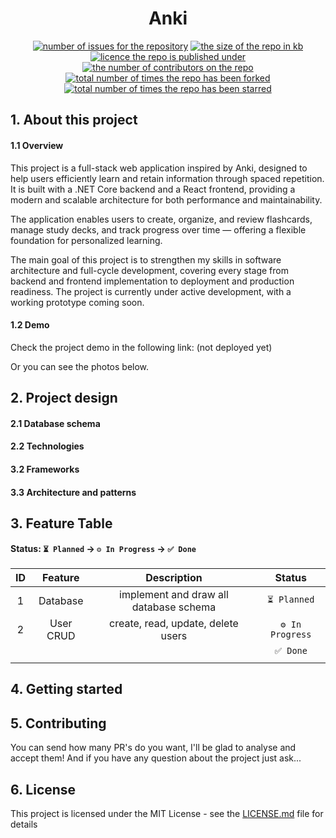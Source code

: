 <h1 align="center">
Anki</h1>
<p align="center">
  <a href="https://github.com/marcuscfarias/anki/issues"><img alt="number of issues for the repository" src="https://img.shields.io/github/issues/marcuscfarias/anki?color=red&label=Issues&style=for-the-badge" target="_blank" /></a>
  <a href="https://github.com/marcuscfarias/anki"><img alt="the size of the repo in kb" src="https://img.shields.io/github/repo-size/marcuscfarias/anki?color=orange&label=Repo-Size&style=for-the-badge" target="_blank" /></a>
  <a href="https://opensource.org/licenses/MIT"><img alt="licence the repo is published under" src="https://img.shields.io/badge/License-MIT-yellow?style=for-the-badge" target="_blank" /></a>
 <a href="https://github.com/marcuscfarias/anki/graphs/contributors"><img alt="the number of contributors on the repo" src="https://img.shields.io/github/contributors/marcuscfarias/anki?color=brightgreen&label=Contributors&style=for-the-badge" target="_blank" /></a>
  <a href="https://github.com/marcuscfarias/anki/network/members"><img alt="total number of times the repo has been forked" src="https://img.shields.io/github/forks/marcuscfarias/anki?color=blue&label=Forks&style=for-the-badge" target="_blank" /></a>
  <a href="https://github.com/marcuscfarias/anki/stargazers"><img alt="total number of times the repo has been starred" src="https://img.shields.io/github/stars/marcuscfarias/anki?color=blueviolet&label=Stars&style=for-the-badge" target="_blank" /></a>
</p>

## 1. About this project

#### 1.1 Overview

This project is a full-stack web application inspired by Anki, designed to help users efficiently learn and retain information through spaced repetition. It is built with a .NET Core backend and a React frontend, providing a modern and scalable architecture for both performance and maintainability.

The application enables users to create, organize, and review flashcards, manage study decks, and track progress over time — offering a flexible foundation for personalized learning.

The main goal of this project is to strengthen my skills in software architecture and full-cycle development, covering every stage from backend and frontend implementation to deployment and production readiness. The project is currently under active development, with a working prototype coming soon.

#### 1.2 Demo

Check the project demo in the following link: (not deployed yet)

Or you can see the photos below.

## 2. Project design

#### 2.1 Database schema

#### 2.2 Technologies

#### 3.2 Frameworks

#### 3.3 Architecture and patterns

## 3. Feature Table
#### Status: `⏳ Planned` &rarr; `⚙️ In Progress` &rarr; `✅ Done`

| ID |  Feature  |              Description               |      Status      |
|:--:|:---------:|:--------------------------------------:|:----------------:|
| 1  | Database  | implement and draw all database schema |   `⏳ Planned`    |
| 2  | User CRUD |   create, read, update, delete users   | `⚙️ In Progress` |
|    |           |                                        |     `✅ Done`     |
|    |           |                                        |                  |



## 4. Getting started

## 5. Contributing

You can send how many PR's do you want, I'll be glad to analyse and accept them! And if you have any question about the
project just ask...

## 6. License

This project is licensed under the MIT License - see
the [LICENSE.md](https://github.com/marcuscfarias/anki/blob/main/README.md) file for details